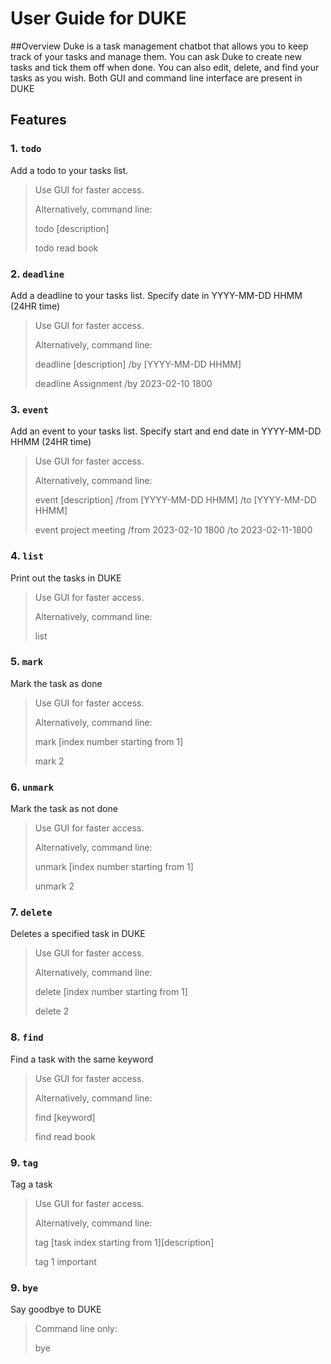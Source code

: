 # User Guide for DUKE

##Overview
Duke is a task management chatbot that allows you to keep track
of your tasks and manage them. You can ask Duke to create new tasks 
and tick them off when done. You can also edit, delete, and find your 
tasks as you wish. Both GUI and command line interface are present in DUKE

## Features 

### 1.  `todo`

Add a todo to your tasks list.
>Use GUI for faster access.
> 
> Alternatively, command line:
> 
> todo [description]  
> 
> todo read book


### 2.  `deadline`

Add a deadline to your tasks list. Specify date in YYYY-MM-DD HHMM (24HR time)
>Use GUI for faster access.
>
> Alternatively, command line:
>
> deadline [description] /by [YYYY-MM-DD HHMM]
>
> deadline Assignment /by 2023-02-10 1800

### 3.  `event`

Add an event to your tasks list. Specify start and end date in YYYY-MM-DD HHMM (24HR time)
>Use GUI for faster access.
>
> Alternatively, command line:
>
> event [description] /from [YYYY-MM-DD HHMM] /to [YYYY-MM-DD HHMM]
>
> event project meeting /from 2023-02-10 1800 /to 2023-02-11-1800
### 4.  `list`

Print out the tasks in DUKE
>Use GUI for faster access.
>
> Alternatively, command line:
> 
> list

 ### 5.  `mark`

Mark the task as done
>Use GUI for faster access.
>
> Alternatively, command line:
>
> mark [index number starting from 1]
> 
> mark 2


### 6.  `unmark`

Mark the task as not done
>Use GUI for faster access.
>
> Alternatively, command line:
>
> unmark [index number starting from 1]
>
> unmark 2


### 7.  `delete`

Deletes a specified task in DUKE
>Use GUI for faster access.
>
> Alternatively, command line:
>
> delete [index number starting from 1]
>
> delete 2

### 8.  `find`

Find a task with the same keyword
>Use GUI for faster access.
>
> Alternatively, command line:
>
> find [keyword]
>
> find read book

### 9.  `tag`

Tag a task 
>Use GUI for faster access.
>
> Alternatively, command line:
>
> tag [task index starting from 1][description]
>
> tag 1 important

### 9.  `bye`

Say goodbye to DUKE
>Command line only:
> 
> bye

